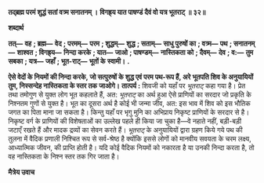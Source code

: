 **तद्ब्रह्म परमं शुद्धं सतां वत्र्म सनातनम् ।** **विगह्र्य यात पाषण्डं दैवं वो यत्र भूतराट् ॥ ३२॥** 

**शब्दार्थ** 

**तत्—** **वह** **; ब्रह्म—** **वेद** **; परमम्—** **परम** **; शुद्धम्—** **शुद्ध** **; सताम्—** **साधु पुरुषों का** **; वत्र्म—** **पथ** **; सनातनम्—** **शाश्वत** **; विगह्र्य—** **निन्दा करके** **; यात—** **जाओ** **; पाषण्डम्—** **नास्तिकता को** **; दैवम्—** **देव** **; व:—** **तुम सबका** **; यत्र—** **जहाँ** **; भूत-राट्—** **भूतों के** **स्वामी।** **.** 

**ऐसे वेदों के नियमों की निन्दा करके, जो सत्पुरुषों के शुद्ध एवं परम पथ-रूप हैं, अरे** **भूतपति शिव के अनुयायियों तुम, निस्सन्देह नास्तिकता के स्तर तक जाओगे।** **तात्पर्य :** शिवजी को यहाँ पर *भूतराट्* कहा गया है। प्रेत तथा तमोगुण से युक्त लोग भूत कहलाते हैं, अत: *भूतराट्* का अर्थ हुआ ऐसे प्राणियों का सरदार जो प्रकृति के निश्नतम गुणों से युक्त है। भूत का दूसरा अर्थ है कोई भी जन्मा जीव, अत: इस भाव में शिव को इस भौतिक जगत का पिता माना जा सकता है। किन्तु यहाँ पर भृगु मुनि का अभिप्राय निकृष्ट प्राणियों के सरदार से है। निकृष्ट वर्ग के प्राणियों की विशेषताओं का उल्लेख पहले ही किया जा चुका है—वे नहाते नहीं, बड़ी-बड़ी जटाएँ रखते हैं और मादक द्रव्यों का सेवन करते हैं। *भूतराट्* के अनुयायियों द्वारा ग्रहण किये गये पथ की तुलना में वैदिक प्रणाली निश्चित रूप से सर्व-श्रेष्ठ है क्योंकि इससे लोगों को मानवीय सवयता के चरम लक्ष्य, आध्यात्मिक जीवन, की प्राप्ति होती है। यदि कोई वैदिक नियमों को नकारता है या उनकी निन्दा करता है, तो वह नास्तिकता के निश्न स्तर तक गिर जाता है।  

**मैत्रेय उवाच** 